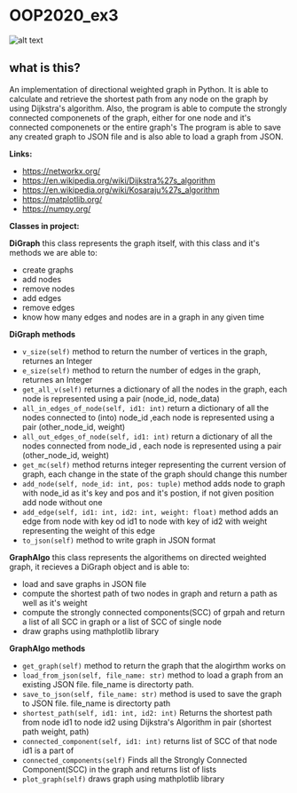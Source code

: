 # OOP2020_ex3

![alt text](https://ucarecdn.com/d624d487-da51-42ad-a520-cc3fb8f253bd/)
## what is this?
An implementation of directional weighted graph in Python.
It is able to calculate and retrieve the shortest path from any node on the graph by using Dijkstra's algorithm.
Also, the program is able to compute the strongly connected componenets of the graph, either for one node and it's connected componenets or the entire graph's
The program is able to save any created graph to JSON file and is also able to load a graph from JSON.


**Links:**
* https://networkx.org/
* https://en.wikipedia.org/wiki/Dijkstra%27s_algorithm
* https://en.wikipedia.org/wiki/Kosaraju%27s_algorithm
* https://matplotlib.org/
* https://numpy.org/


**Classes in project:**

**DiGraph**
this class represents the graph itself, with this class and it's methods we are able to:
* create graphs
* add nodes
* remove nodes
* add edges
* remove edges
* know how many edges and nodes are in a graph in any given time

**DiGraph methods**

* `v_size(self)` method to return the number of vertices in the graph, returnes an Integer
* `e_size(self)` method to return the number of edges in the graph, returnes an Integer
* `get_all_v(self)` returnes a dictionary of all the nodes in the graph, each node is represented using a pair (node_id, node_data)
* `all_in_edges_of_node(self, id1: int)` return a dictionary of all the nodes connected to (into) node_id ,each node is represented using a pair (other_node_id, weight)
* `all_out_edges_of_node(self, id1: int)` return a dictionary of all the nodes connected from node_id , each node is represented using a pair (other_node_id, weight)
* `get_mc(self)` method returns integer representing the current version of graph, each change in the state of the graph should change this number
* `add_node(self, node_id: int, pos: tuple)` method adds node to graph with node_id as it's key and pos and it's postion, if not given position add node without one
* `add_edge(self, id1: int, id2: int, weight: float)` method adds an edge from node with key od id1 to node with key of id2 with weight representing the weight of this edge
* `to_json(self)` method to write graph in JSON format

**GraphAlgo**
this class represents the algorithems on directed weighted graph, it recieves a DiGraph object and is able to:
* load and save graphs in JSON file
* compute the shortest path of two nodes in graph and return a path as well as it's weight
* compute the strongly connected components(SCC) of grpah and return a list of all SCC in graph or a list of SCC of single node
* draw graphs using mathplotlib library

**GraphAlgo methods**

* `get_graph(self)` method to return the graph that the alogirthm works on
* `load_from_json(self, file_name: str)` method to load a graph from an existing JSON file. file_name is directorty path.
* `save_to_json(self, file_name: str)` method is used to save the graph to JSON file. file_name is directorty path
* `shortest_path(self, id1: int, id2: int)` Returns the shortest path from node id1 to node id2 using Dijkstra's Algorithm in pair (shortest path weight, path)
* `connected_component(self, id1: int)` returns list of SCC of that node id1 is a part of
* `connected_components(self)`  Finds all the Strongly Connected Component(SCC) in the graph and returns list of lists
* `plot_graph(self)` draws graph using mathplotlib library


